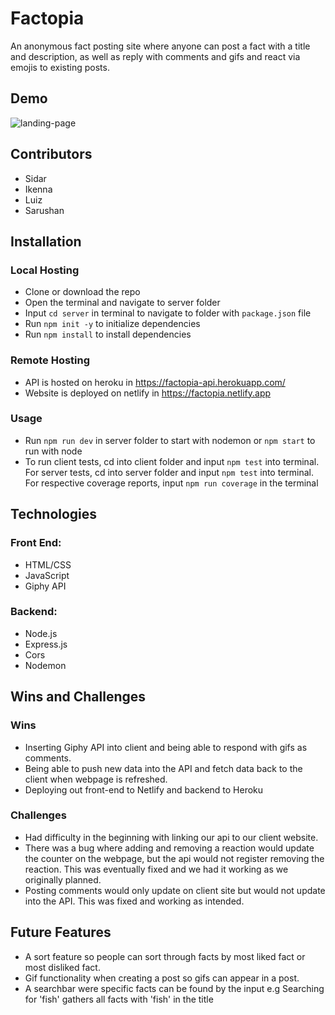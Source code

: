# Factopia

An anonymous fact posting site where anyone can post a fact with a title and description, as well as reply with comments and gifs and react via emojis to existing posts.

## Demo

![landing-page](landing-page.gif)

## Contributors

- Sidar
- Ikenna
- Luiz
- Sarushan

## Installation

### Local Hosting

- Clone or download the repo
- Open the terminal and navigate to server folder
- Input `cd server` in terminal to navigate to folder with `package.json` file
- Run `npm init -y` to initialize dependencies
- Run `npm install` to install dependencies

### Remote Hosting

- API is hosted on heroku in https://factopia-api.herokuapp.com/
- Website is deployed on netlify in https://factopia.netlify.app

### Usage

- Run `npm run dev` in server folder to start with nodemon or `npm start` to run with node
- To run client tests, cd into client folder and input `npm test` into terminal. For server tests, cd into server folder and input `npm test` into terminal. For respective coverage reports, input `npm run coverage` in the terminal

## Technologies

### Front End:

- HTML/CSS
- JavaScript
- Giphy API

### Backend:

- Node.js
- Express.js
- Cors
- Nodemon

## Wins and Challenges

### Wins

- Inserting Giphy API into client and being able to respond with gifs as comments.
- Being able to push new data into the API and fetch data back to the client when webpage is refreshed.
- Deploying out front-end to Netlify and backend to Heroku

### Challenges

- Had difficulty in the beginning with linking our api to our client website.
- There was a bug where adding and removing a reaction would update the counter on the webpage, but the api would not register removing the reaction. This was eventually fixed and we had it working as we originally planned.
- Posting comments would only update on client site but would not update into the API. This was fixed and working as intended.

## Future Features

- A sort feature so people can sort through facts by most liked fact or most disliked fact.
- Gif functionality when creating a post so gifs can appear in a post.
- A searchbar were specific facts can be found by the input e.g Searching for 'fish' gathers all facts with 'fish' in the title
